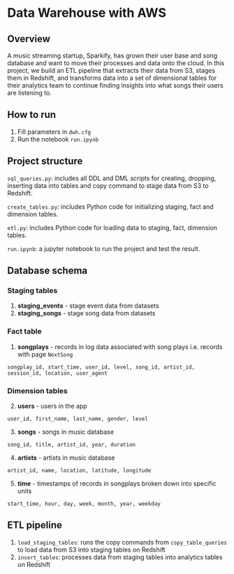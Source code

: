 # Data Warehouse with AWS

## Overview
A music streaming startup, Sparkify, has grown their user base and song database and want to move their processes and data onto the cloud. In this project, we build an ETL pipeline that extracts their data from S3, stages them in Redshift, and transforms data into a set of dimensional tables for their analytics team to continue finding insights into what songs their users are listening to.

## How to run
1. Fill parameters in `dwh.cfg`
2. Run the notebook `run.ipynb`

## Project structure
```sql_queries.py```: includes all DDL and DML scripts for creating, dropping, inserting data into tables and copy command to stage data from S3 to Redshift.

```create_tables.py```: includes Python code for initializing staging, fact and dimension tables.

```etl.py```: includes Python code for loading data to staging, fact, dimension tables.

```run.ipynb```: a jupyter notebook to run the project and test the result.

## Database schema
### Staging tables
1. **staging_events** - stage event data from datasets
2. **staging_songs** - stage song data from datasets

### Fact table
1. **songplays** - records in log data associated with song plays i.e. records with page `NextSong`
```
songplay_id, start_time, user_id, level, song_id, artist_id, session_id, location, user_agent
```

### Dimension tables
2. **users** - users in the app
```
user_id, first_name, last_name, gender, level
```
3. **songs** - songs in music database
```
song_id, title, artist_id, year, duration
```
4. **artists** - artists in music database
```
artist_id, name, location, latitude, longitude
```
5. **time** - timestamps of records in songplays broken down into specific units
```
start_time, hour, day, week, month, year, weekday
```

## ETL pipeline
1. ```load_staging_tables```: runs the copy commands from ```copy_table_queries``` to load data from S3 into staging tables on Redshift
2. ```insert_tables```: processes data from staging tables into analytics tables on Redshift